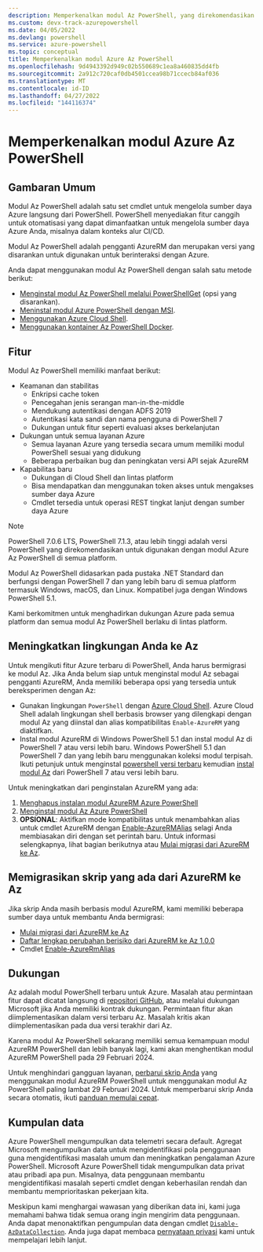 ```yaml
---
description: Memperkenalkan modul Az PowerShell, yang direkomendasikan untuk berinteraksi dengan Azure, dan penggantian modul AzureRM PowerShell.
ms.custom: devx-track-azurepowershell
ms.date: 04/05/2022
ms.devlang: powershell
ms.service: azure-powershell
ms.topic: conceptual
title: Memperkenalkan modul Azure Az PowerShell
ms.openlocfilehash: 9d4943392d949c02b550689c1ea8a460835dd4fb
ms.sourcegitcommit: 2a912c720caf0db4501ccea98b71ccecb84af036
ms.translationtype: MT
ms.contentlocale: id-ID
ms.lasthandoff: 04/27/2022
ms.locfileid: "144116374"
---
```

# <a name="introducing-the-azure-az-powershell-module"></a>Memperkenalkan modul Azure Az PowerShell

## <a name="overview"></a>Gambaran Umum

Modul Az PowerShell adalah satu set cmdlet untuk mengelola sumber daya Azure langsung dari PowerShell.
PowerShell menyediakan fitur canggih untuk otomatisasi yang dapat dimanfaatkan untuk mengelola sumber daya Azure Anda, misalnya dalam konteks alur CI/CD.

Modul Az PowerShell adalah pengganti AzureRM dan merupakan versi yang disarankan untuk digunakan untuk berinteraksi dengan Azure.

Anda dapat menggunakan modul Az PowerShell dengan salah satu metode berikut:

* [Menginstal modul Az PowerShell melalui PowerShellGet](install-az-ps.md) (opsi yang disarankan).
* [Meninstal modul Azure PowerShell dengan MSI](install-az-ps-msi.md).
* [Menggunakan Azure Cloud Shell](/azure/cloud-shell/overview).
* [Menggunakan kontainer Az PowerShell Docker](azureps-in-docker.md).

## <a name="features"></a>Fitur

Modul Az PowerShell memiliki manfaat berikut:

* Keamanan dan stabilitas
  * Enkripsi cache token
  * Pencegahan jenis serangan man-in-the-middle
  * Mendukung autentikasi dengan ADFS 2019
  * Autentikasi kata sandi dan nama pengguna di PowerShell 7
  * Dukungan untuk fitur seperti evaluasi akses berkelanjutan
* Dukungan untuk semua layanan Azure
  * Semua layanan Azure yang tersedia secara umum memiliki modul PowerShell sesuai yang didukung
  * Beberapa perbaikan bug dan peningkatan versi API sejak AzureRM
* Kapabilitas baru
  * Dukungan di Cloud Shell dan lintas platform
  * Bisa mendapatkan dan menggunakan token akses untuk mengakses sumber daya Azure
  * Cmdlet tersedia untuk operasi REST tingkat lanjut dengan sumber daya Azure

> [!NOTE]
> PowerShell 7.0.6 LTS, PowerShell 7.1.3, atau lebih tinggi adalah versi PowerShell yang direkomendasikan untuk digunakan dengan modul Azure Az PowerShell di semua platform.

Modul Az PowerShell didasarkan pada pustaka .NET Standard dan berfungsi dengan PowerShell 7 dan yang lebih baru di semua platform termasuk Windows, macOS, dan Linux. Kompatibel juga dengan Windows PowerShell 5.1.

Kami berkomitmen untuk menghadirkan dukungan Azure pada semua platform dan semua modul Az PowerShell berlaku di lintas platform.

## <a name="upgrade-your-environment-to-az"></a>Meningkatkan lingkungan Anda ke Az

Untuk mengikuti fitur Azure terbaru di PowerShell, Anda harus bermigrasi ke modul Az. Jika Anda belum siap untuk menginstal modul Az sebagai pengganti AzureRM, Anda memiliki beberapa opsi yang tersedia untuk bereksperimen dengan Az:

* Gunakan lingkungan `PowerShell` dengan [Azure Cloud Shell](/azure/cloud-shell/overview). Azure Cloud Shell adalah lingkungan shell berbasis browser yang dilengkapi dengan modul Az yang diinstal dan alias kompatibilitas `Enable-AzureRM` yang diaktifkan.
* Instal modul AzureRM di Windows PowerShell 5.1 dan instal modul Az di PowerShell 7 atau versi lebih baru. Windows PowerShell 5.1 dan PowerShell 7 dan yang lebih baru menggunakan koleksi modul terpisah. Ikuti petunjuk untuk menginstal [powershell versi terbaru](/powershell/scripting/install/installing-powershell) kemudian [instal modul Az](install-az-ps.md) dari PowerShell 7 atau versi lebih baru.

Untuk meningkatkan dari penginstalan AzureRM yang ada:

1. [Menghapus instalan modul AzureRM Azure PowerShell](/powershell/azure/uninstall-az-ps#uninstall-the-azurerm-module)
1. [Menginstal modul Az Azure PowerShell](install-az-ps.md)
1. **OPSIONAL**: Aktifkan mode kompatibilitas untuk menambahkan alias untuk cmdlet AzureRM dengan [Enable-AzureRMAlias](/powershell/module/az.accounts/enable-azurermalias) selagi Anda membiasakan diri dengan set perintah baru. Untuk informasi selengkapnya, lihat bagian berikutnya atau [Mulai migrasi dari AzureRM ke Az](migrate-from-azurerm-to-az.md).

## <a name="migrate-existing-scripts-from-azurerm-to-az"></a>Memigrasikan skrip yang ada dari AzureRM ke Az

Jika skrip Anda masih berbasis modul AzureRM, kami memiliki beberapa sumber daya untuk membantu Anda bermigrasi:

* [Mulai migrasi dari AzureRM ke Az](migrate-from-azurerm-to-az.md)
* [Daftar lengkap perubahan berisiko dari AzureRM ke Az 1.0.0](migrate-az-1.0.0.md)
* Cmdlet [Enable-AzureRmAlias](/powershell/module/az.accounts/enable-azurermalias)

## <a name="supportability"></a>Dukungan

Az adalah modul PowerShell terbaru untuk Azure. Masalah atau permintaan fitur dapat dicatat langsung di [repositori GitHub](https://github.com/Azure/azure-powershell), atau melalui dukungan Microsoft jika Anda memiliki kontrak dukungan. Permintaan fitur akan diimplementasikan dalam versi terbaru Az. Masalah kritis akan diimplementasikan pada dua versi terakhir dari Az.

Karena modul Az PowerShell sekarang memiliki semua kemampuan modul AzureRM PowerShell dan lebih banyak lagi, kami akan menghentikan modul AzureRM PowerShell pada 29 Februari 2024.

Untuk menghindari gangguan layanan, [perbarui skrip Anda](https://aka.ms/azpsmigrate) yang menggunakan modul AzureRM PowerShell untuk menggunakan modul Az PowerShell paling lambat 29 Februari 2024. Untuk memperbarui skrip Anda secara otomatis, ikuti [panduan memulai cepat](/powershell/azure/quickstart-migrate-azurerm-to-az-automatically).

## <a name="data-collection"></a>Kumpulan data

Azure PowerShell mengumpulkan data telemetri secara default. Agregat Microsoft mengumpulkan data untuk mengidentifikasi pola penggunaan guna mengidentifikasi masalah umum dan meningkatkan pengalaman Azure PowerShell.
Microsoft Azure PowerShell tidak mengumpulkan data privat atau pribadi apa pun. Misalnya, data penggunaan membantu mengidentifikasi masalah seperti cmdlet dengan keberhasilan rendah dan membantu memprioritaskan pekerjaan kita.

Meskipun kami menghargai wawasan yang diberikan data ini, kami juga memahami bahwa tidak semua orang ingin mengirim data penggunaan. Anda dapat menonaktifkan pengumpulan data dengan cmdlet [`Disable-AzDataCollection`](/powershell/module/az.accounts/disable-azdatacollection). Anda juga dapat membaca [pernyataan privasi](https://privacy.microsoft.com/privacystatement) kami untuk mempelajari lebih lanjut.
